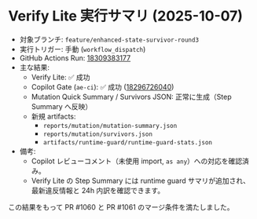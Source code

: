 # Verify Lite 実行サマリ (2025-10-07)

- 対象ブランチ: `feature/enhanced-state-survivor-round3`
- 実行トリガー: 手動 (`workflow_dispatch`)
- GitHub Actions Run: [18309383177](https://github.com/itdojp/ae-framework/actions/runs/18309383177)
- 主な結果:
  - Verify Lite: ✅ 成功
  - Copilot Gate (`ae-ci`): ✅ 成功 ([18296726040](https://github.com/itdojp/ae-framework/actions/runs/18296726040))
  - Mutation Quick Summary / Survivors JSON: 正常に生成（Step Summary へ反映）
  - 新規 artifacts:
    - `reports/mutation/mutation-summary.json`
    - `reports/mutation/survivors.json`
    - `artifacts/runtime-guard/runtime-guard-stats.json`
- 備考:
  - Copilot レビューコメント（未使用 import, `as any`）への対応を確認済み。
  - Verify Lite の Step Summary には runtime guard サマリが追加され、最新違反情報と 24h 内訳を確認できます。

この結果をもって PR #1060 と PR #1061 のマージ条件を満たしました。
